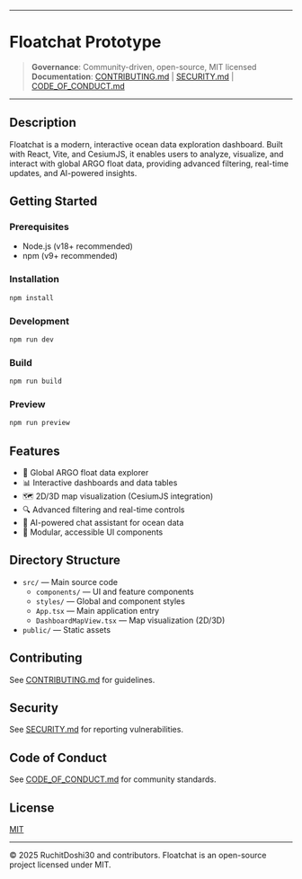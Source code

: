 
---
# Floatchat Prototype

> **Governance**: Community-driven, open-source, MIT licensed  
> **Documentation**: [CONTRIBUTING.md](CONTRIBUTING.md) | [SECURITY.md](SECURITY.md) | [CODE_OF_CONDUCT.md](CODE_OF_CONDUCT.md)

---

## Description
Floatchat is a modern, interactive ocean data exploration dashboard. Built with React, Vite, and CesiumJS, it enables users to analyze, visualize, and interact with global ARGO float data, providing advanced filtering, real-time updates, and AI-powered insights.

## Getting Started

### Prerequisites
- Node.js (v18+ recommended)
- npm (v9+ recommended)

### Installation
```sh
npm install
```

### Development
```sh
npm run dev
```

### Build
```sh
npm run build
```

### Preview
```sh
npm run preview
```

## Features
- 🌊 Global ARGO float data explorer
- 📊 Interactive dashboards and data tables
- 🗺️ 2D/3D map visualization (CesiumJS integration)
- 🔍 Advanced filtering and real-time controls
- 🤖 AI-powered chat assistant for ocean data
- 🧩 Modular, accessible UI components

## Directory Structure
- `src/` — Main source code
  - `components/` — UI and feature components
  - `styles/` — Global and component styles
  - `App.tsx` — Main application entry
  - `DashboardMapView.tsx` — Map visualization (2D/3D)
- `public/` — Static assets

## Contributing
See [CONTRIBUTING.md](CONTRIBUTING.md) for guidelines.

## Security
See [SECURITY.md](SECURITY.md) for reporting vulnerabilities.

## Code of Conduct
See [CODE_OF_CONDUCT.md](CODE_OF_CONDUCT.md) for community standards.

## License
[MIT](LICENSE)

---
© 2025 RuchitDoshi30 and contributors. Floatchat is an open-source project licensed under MIT.
